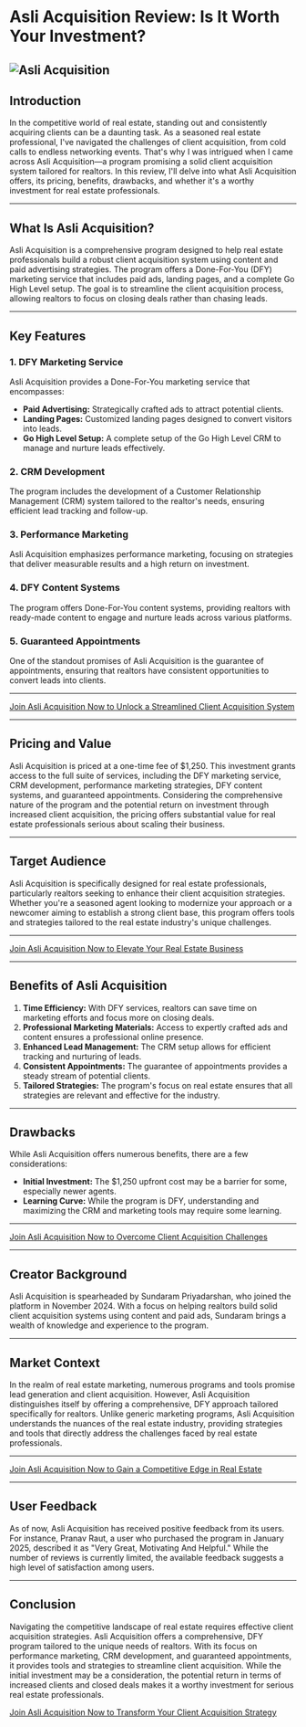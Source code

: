 # Asli Acquisition Review: Is It Worth Your Investment?
![Asli Acquisition](https://github.com/user-attachments/assets/96e708f8-1d1b-4db2-8851-09dfb93893d9)
---

## Introduction

In the competitive world of real estate, standing out and consistently acquiring clients can be a daunting task. As a seasoned real estate professional, I've navigated the challenges of client acquisition, from cold calls to endless networking events. That's why I was intrigued when I came across Asli Acquisition—a program promising a solid client acquisition system tailored for realtors. In this review, I'll delve into what Asli Acquisition offers, its pricing, benefits, drawbacks, and whether it's a worthy investment for real estate professionals.

---

## What Is Asli Acquisition?

Asli Acquisition is a comprehensive program designed to help real estate professionals build a robust client acquisition system using content and paid advertising strategies. The program offers a Done-For-You (DFY) marketing service that includes paid ads, landing pages, and a complete Go High Level setup. The goal is to streamline the client acquisition process, allowing realtors to focus on closing deals rather than chasing leads.

---

## Key Features

### 1. DFY Marketing Service

Asli Acquisition provides a Done-For-You marketing service that encompasses:

* **Paid Advertising:** Strategically crafted ads to attract potential clients.
* **Landing Pages:** Customized landing pages designed to convert visitors into leads.
* **Go High Level Setup:** A complete setup of the Go High Level CRM to manage and nurture leads effectively.

### 2. CRM Development

The program includes the development of a Customer Relationship Management (CRM) system tailored to the realtor's needs, ensuring efficient lead tracking and follow-up.

### 3. Performance Marketing

Asli Acquisition emphasizes performance marketing, focusing on strategies that deliver measurable results and a high return on investment.

### 4. DFY Content Systems

The program offers Done-For-You content systems, providing realtors with ready-made content to engage and nurture leads across various platforms.

### 5. Guaranteed Appointments

One of the standout promises of Asli Acquisition is the guarantee of appointments, ensuring that realtors have consistent opportunities to convert leads into clients.

---

[Join Asli Acquisition Now to Unlock a Streamlined Client Acquisition System](https://whop.com/asli-acquisition-17?a=kelechienwere1234)

---

## Pricing and Value

Asli Acquisition is priced at a one-time fee of \$1,250. This investment grants access to the full suite of services, including the DFY marketing service, CRM development, performance marketing strategies, DFY content systems, and guaranteed appointments. Considering the comprehensive nature of the program and the potential return on investment through increased client acquisition, the pricing offers substantial value for real estate professionals serious about scaling their business.

---

## Target Audience

Asli Acquisition is specifically designed for real estate professionals, particularly realtors seeking to enhance their client acquisition strategies. Whether you're a seasoned agent looking to modernize your approach or a newcomer aiming to establish a strong client base, this program offers tools and strategies tailored to the real estate industry's unique challenges.

---

[Join Asli Acquisition Now to Elevate Your Real Estate Business](https://whop.com/asli-acquisition-17?a=kelechienwere1234)

---

## Benefits of Asli Acquisition

1. **Time Efficiency:** With DFY services, realtors can save time on marketing efforts and focus more on closing deals.
2. **Professional Marketing Materials:** Access to expertly crafted ads and content ensures a professional online presence.
3. **Enhanced Lead Management:** The CRM setup allows for efficient tracking and nurturing of leads.
4. **Consistent Appointments:** The guarantee of appointments provides a steady stream of potential clients.
5. **Tailored Strategies:** The program's focus on real estate ensures that all strategies are relevant and effective for the industry.

---

## Drawbacks

While Asli Acquisition offers numerous benefits, there are a few considerations:

* **Initial Investment:** The \$1,250 upfront cost may be a barrier for some, especially newer agents.
* **Learning Curve:** While the program is DFY, understanding and maximizing the CRM and marketing tools may require some learning.

---

[Join Asli Acquisition Now to Overcome Client Acquisition Challenges](https://whop.com/asli-acquisition-17?a=kelechienwere1234)

---

## Creator Background

Asli Acquisition is spearheaded by Sundaram Priyadarshan, who joined the platform in November 2024. With a focus on helping realtors build solid client acquisition systems using content and paid ads, Sundaram brings a wealth of knowledge and experience to the program.

---

## Market Context

In the realm of real estate marketing, numerous programs and tools promise lead generation and client acquisition. However, Asli Acquisition distinguishes itself by offering a comprehensive, DFY approach tailored specifically for realtors. Unlike generic marketing programs, Asli Acquisition understands the nuances of the real estate industry, providing strategies and tools that directly address the challenges faced by real estate professionals.

---

[Join Asli Acquisition Now to Gain a Competitive Edge in Real Estate](https://whop.com/asli-acquisition-17?a=kelechienwere1234)

---

## User Feedback

As of now, Asli Acquisition has received positive feedback from its users. For instance, Pranav Raut, a user who purchased the program in January 2025, described it as "Very Great, Motivating And Helpful." While the number of reviews is currently limited, the available feedback suggests a high level of satisfaction among users.

---

## Conclusion

Navigating the competitive landscape of real estate requires effective client acquisition strategies. Asli Acquisition offers a comprehensive, DFY program tailored to the unique needs of realtors. With its focus on performance marketing, CRM development, and guaranteed appointments, it provides tools and strategies to streamline client acquisition. While the initial investment may be a consideration, the potential return in terms of increased clients and closed deals makes it a worthy investment for serious real estate professionals.

[Join Asli Acquisition Now to Transform Your Client Acquisition Strategy](https://whop.com/asli-acquisition-17?a=kelechienwere1234)
